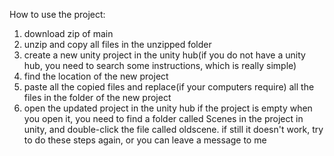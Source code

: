 How to use the project:
1. download zip of main
2. unzip and copy all files in the unzipped folder
3. create a new unity project in the unity hub(if you do not have a unity hub, you need to search some instructions, which is really simple)
4. find the location of the new project
5. paste all the copied files and replace(if your computers require) all the files in the folder of the new project
6. open the updated project in the unity hub
if the project is empty when you open it, you need to find a folder called Scenes in the project in unity, and double-click the file called oldscene.
if still it doesn't work, try to do these steps again, or you can leave a message to me
